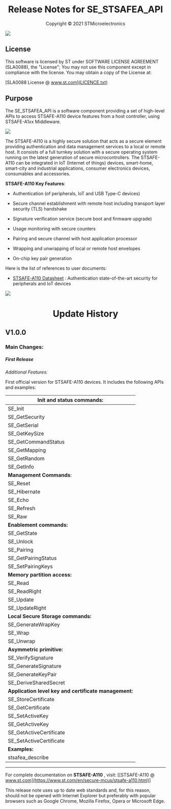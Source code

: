 <div style="text-align:center"><h1>
    Release Notes for SE_STSAFEA_API
    </h1></div>

<div style="text-align:center">Copyright &copy; 2021 STMicroelectronics</div>

![](_htmresc\st_logo.png)

## License

This software is licensed by ST under SOFTWARE LICENSE AGREEMENT (SLA0088), the "License"; You may not use this component except in compliance with the license. You may obtain a copy of the License at:

[SLA0088 License @ www.st.com](LICENCE.txt)

## Purpose

The SE_STSAFEA_API is a software component providing a set of high-level APIs to access STSAFE-A110 device features from a host controller, using STSAFE-A1xx Middleware.

![](_htmresc\architecture_2.png)

The STSAFE-A110 is a highly secure solution that acts as a secure element providing authentication and data management services to a local or remote host. 
It consists of a full turnkey solution with a secure operating system running on the latest generation of secure microcontrollers. 
The STSAFE-A110 can be integrated in IoT (Internet of things) devices, smart-home, smart-city and industrial applications, consumer electronics devices, consumables and accessories.

**STSAFE-A110 Key Features**:

- Authentication (of peripherals, IoT and USB Type-C devices)

- Secure channel establishment with remote host including transport layer security (TLS) handshake 

- Signature verification service (secure boot and firmware upgrade) 

- Usage monitoring with secure counters

- Pairing and secure channel with host application processor 

- Wrapping and unwrapping of local or remote host envelopes

- On-chip key pair generation 




Here is the list of references to user documents:

- [ STSAFE-A110 Datasheet](https://www.st.com/resource/en/datasheet/stsafe-a110.pdf) : Authentication state-of-the-art security for peripherals and IoT devices

  

![](_htmresc\STSAFE_A_logo.png)



<div style="text-align:center"><h1>
    Update History </h1></div>




## V1.0.0

### Main Changes:

##### First Release

*Additional Features:*

First official version for STSAFE-A110 devices. It includes the following APIs and examples:

| Init and status commands:                             |
| ----------------------------------------------------- |
| SE_Init                                               |
| SE_GetSecurity                                        |
| SE_GetSerial                                          |
| SE_GetKeySize                                         |
| SE_GetCommandStatus                                   |
| SE_GetMapping                                         |
| SE_GetRandom                                          |
| SE_GetInfo                                            |
| **Management Commands**:                              |
| SE_Reset                                              |
| SE_Hibernate                                          |
| SE_Echo                                               |
| SE_Refresh                                            |
| SE_Raw                                                |
| **Enablement commands:**                              |
| SE_GetState                                           |
| SE_Unlock                                             |
| SE_Pairing                                            |
| SE_GetPairingStatus                                   |
| SE_SetPairingKeys                                     |
| **Memory partition access:**                          |
| SE_Read                                               |
| SE_ReadRight                                          |
| SE_Update                                             |
| SE_UpdateRight                                        |
| **Local Secure Storage commands:**                    |
| SE_GenerateWrapKey                                    |
| SE_Wrap                                               |
| SE_Unwrap                                             |
| **Asymmetric primitive:**                             |
| SE_VerifySignature                                    |
| SE_GenerateSignature                                  |
| SE_GenerateKeyPair                                    |
| SE_DeriveSharedSecret                                 |
| **Application level key and certificate management:** |
| SE_StoreCertificate                                   |
| SE_GetCertificate                                     |
| SE_SetActiveKey                                       |
| SE_GetActiveKey                                       |
| SE_GetActiveCertificate                               |
| SE_SetActiveCertificate                               |
| **Examples:**                                         |
| stsafea_describe                                      |

  



------

For complete documentation on **STSAFE-A110** , visit: [[STSAFE-A110 @ www.st.com](https://www.st.com/en/secure-mcus/stsafe-a110.html)]

This release note uses up to date web standards and, for this reason, should not be opened with Internet Explorer but preferably with popular browsers such as Google Chrome, Mozilla Firefox, Opera or Microsoft Edge.



